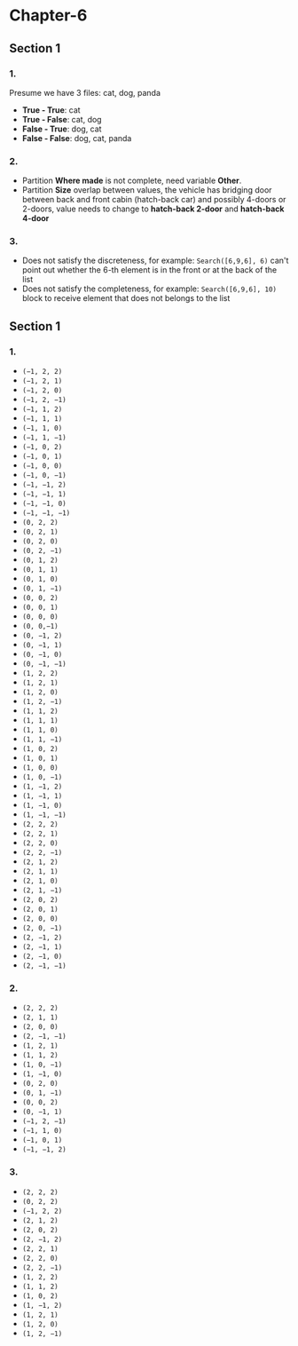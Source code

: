 # Chapter-6
## Section 1


### 1.
Presume we have 3 files: cat, dog, panda
- **True - True**: cat
- **True - False**: cat, dog
- **False - True**: dog, cat
- **False - False**: dog, cat, panda

### 2.
- Partition **Where made** is not complete, need variable **Other**.
- Partition **Size** overlap between values, the vehicle has bridging door between back and front cabin (hatch-back car) and possibly 4-doors or 2-doors, value needs to change to **hatch-back 2-door** and **hatch-back 4-door**

### 3.
- Does not satisfy the discreteness, for example: ``Search([6,9,6], 6)`` can't point out whether the 6-th element is in the front or at the back of the list
- Does not satisfy the completeness, for example: ``Search([6,9,6], 10)`` block to receive element that does not belongs to the list

## Section 1


### 1.
- ``(−1, 2, 2)``
- ``(−1, 2, 1)``
- ``(−1, 2, 0)``
- ``(−1, 2, −1)``
- ``(−1, 1, 2)``
- ``(−1, 1, 1)``
- ``(−1, 1, 0)``
- ``(−1, 1, −1)``
- ``(−1, 0, 2)``
- ``(−1, 0, 1)``
- ``(−1, 0, 0)``
- ``(−1, 0, −1)``
- ``(−1, −1, 2)``
- ``(−1, −1, 1)``
- ``(−1, −1, 0)``
- ``(−1, −1, −1)``
- ``(0, 2, 2)``
- ``(0, 2, 1)``
- ``(0, 2, 0)``
- ``(0, 2, −1)``
- ``(0, 1, 2)``
- ``(0, 1, 1)``
- ``(0, 1, 0)``
- ``(0, 1, −1)``
- ``(0, 0, 2)``
- ``(0, 0, 1)``
- ``(0, 0, 0)``
- ``(0, 0,−1)``
- ``(0, −1, 2)``
- ``(0, −1, 1)``
- ``(0, −1, 0)``
- ``(0, −1, −1)``
- ``(1, 2, 2)``
- ``(1, 2, 1)``
- ``(1, 2, 0)``
- ``(1, 2, −1)``
- ``(1, 1, 2)``
- ``(1, 1, 1)``
- ``(1, 1, 0)``
- ``(1, 1, −1)``
- ``(1, 0, 2)``
- ``(1, 0, 1)``
- ``(1, 0, 0)``
- ``(1, 0, −1)``
- ``(1, −1, 2)``
- ``(1, −1, 1)``
- ``(1, −1, 0)``
- ``(1, −1, −1)``
- ``(2, 2, 2)``
- ``(2, 2, 1)``
- ``(2, 2, 0)``
- ``(2, 2, −1)``
- ``(2, 1, 2)``
- ``(2, 1, 1)``
- ``(2, 1, 0)``
- ``(2, 1, −1)``
- ``(2, 0, 2)``
- ``(2, 0, 1)``
- ``(2, 0, 0)``
- ``(2, 0, −1)``
- ``(2, −1, 2)``
- ``(2, −1, 1)``
- ``(2, −1, 0)``
- ``(2, −1, −1)``

### 2.
- ``(2, 2, 2)``
- ``(2, 1, 1)``
- ``(2, 0, 0)``
- ``(2, −1, −1)``
- ``(1, 2, 1)``
- ``(1, 1, 2)``
- ``(1, 0, −1)``
- ``(1, −1, 0)``
- ``(0, 2, 0)``
- ``(0, 1, −1)``
- ``(0, 0, 2)``
- ``(0, −1, 1)``
- ``(−1, 2, −1)``
- ``(−1, 1, 0)``
- ``(−1, 0, 1)``
- ``(−1, −1, 2)``

### 3.
- ``(2, 2, 2)``
- ``(0, 2, 2)``
- ``(−1, 2, 2)``
- ``(2, 1, 2)``
- ``(2, 0, 2)``
- ``(2, −1, 2)``
- ``(2, 2, 1)``
- ``(2, 2, 0)``
- ``(2, 2, −1)``
- ``(1, 2, 2)``
- ``(1, 1, 2)``
- ``(1, 0, 2)``
- ``(1, −1, 2)``
- ``(1, 2, 1)``
- ``(1, 2, 0)``
- ``(1, 2, −1)``
